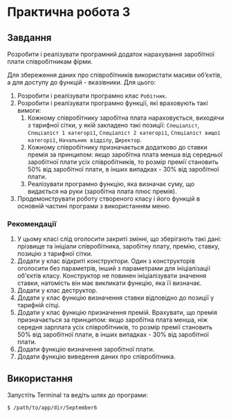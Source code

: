 # Практична робота 3

## Завдання

Розробити і реалізувати програмний додаток нарахування заробітної плати співробітникам фірми.

Для збереження даних про співробітників використати масиви об’єктів, а для доступу до функцій - вказівники. Для цього:
1. Розробити і реалізувати програмно клас `Робітник`.
2. Розробити і реалізувати програмно функції, які враховують такі вимоги:
    1. Кожному співробітнику заробітна плата нараховується, виходячи з тарифної сітки, у якій закладено такі позиції: `Спеціаліст`, `Спеціаліст 1 категорії`, `Спеціаліст 2 категорії`, `Спеціаліст вищої категорії`, `Начальник відділу`, `Директор`.
    2. Кожному співробітнику призначається додатково до ставки премія за принципом: якщо заробітна плата менша від середньої заробітної плати усіх співробітників, то розмір премії становить 50% від заробітної плати, в інших випадках - 30% від заробітної плати.
    3. Реалізувати програмно функцію, яка визначає суму, що видається на руки (заробітна плата плюс премія).
3. Продемонструвати роботу створеного класу і його функцій в основній частині програми з використанням меню.

### Рекомендації

1. У цьому класі слід оголосити закриті змінні, що зберігають такі дані: прізвище та ініціали співробітника, заробітну плату, премію, ставку, позицію з тарифної сітки.
2. Додати у клас відкриті конструктори. Один з конструкторів оголосити без параметрів, інший з параметрами для ініціалізації об'єктів класу. Конструктор не повинен ініціалізувати значення ставки, натомість він має викликати функцію, яка її визначає.
3. Додати у клас деструктор.
4. Додати у клас функцію визначення ставки відповідно до позиції у тарифній сітці.
5. Додати у клас функцію призначення премій. Врахувати, що премія призначається за принципом: якщо заробітна плата менша, ніж середня зарплата усіх співробітників, то розмір премії становить 50% від заробітної плати, в інших випадках - 30% від заробітної плати.
6. Додати функцію визначення заробітної плати.
7. Додати функцію виведення даних про співробітника.


## Використання

Запустіть Terminal та ведіть шлях до програми:

```
$ /path/to/app/dir/September6
```
